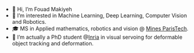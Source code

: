 - 👋 Hi, I’m Fouad Makiyeh
- 👀 I’m interested in Machine Learning, Deep Learning, Computer Vision and Robotics.
- 🎓 MS in Applied mathematics, robotics and vision @ [Mines ParisTech](https://www.minesparis.psl.eu/).
- 💞️ I’m actually a PhD student @[Inria](https://www.inria.fr/en) in visual servoing for deformable object tracking and deformation.

<!---
FM-fouad/FM-fouad is a ✨ special ✨ repository because its `README.md` (this file) appears on your GitHub profile.
You can click the Preview link to take a look at your changes.
--->
